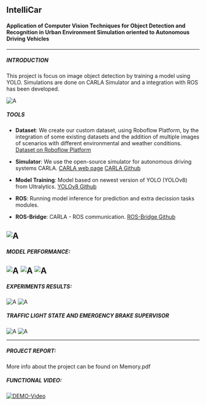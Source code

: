 ## IntelliCar
#### Application of Computer Vision Techniques for Object Detection and Recognition in Urban Environment Simulation oriented to Autonomous Driving Vehicles
---
##### INTRODUCTION
This project is focus on image object detection by training a model using YOLO. Simulations are done on CARLA Simulator and a integration with ROS has been developed.

![A](imgs/portada-edit.jpg)

##### TOOLS

+ **Dataset**: We create our custom dataset, using Roboflow Platform, by the integration of some existing datasets and the addition of multiple images of scenarios with different environmental and weather conditions.
[Dataset on Roboflow Platform](https://universe.roboflow.com/carla-awmfg/carladataset/model/5)

+ **Simulator**: We use the open-source simulator for autonomous driving systems CARLA.
[CARLA web page](https://carla.org/)
[CARLA Github](https://github.com/carla-simulator/carla)

+ **Model Training**: Model based on newest version of YOLO (YOLOv8) from Ultralytics. 
[YOLOv8 Github](https://github.com/ultralytics/ultralytics)

+ **ROS**: Running model inference for prediction and extra decission tasks modules.

+ **ROS-Bridge**: CARLA - ROS communication.
[ROS-Bridge Github](https://github.com/carla-simulator/ros-bridge)

![A](imgs/global_diagram.png)
---
##### MODEL PERFORMANCE:
![A](imgs/confusion_matrix_normalized.png)
![A](imgs/pr-curve.png)
![A](imgs/results.png)
---
##### EXPERIMENTS RESULTS:
![A](imgs/inferencia.png)
![A](imgs/collage-demo.png)

##### TRAFFIC LIGHT STATE AND EMERGENCY BRAKE SUPERVISOR
![A](imgs/traffic_light_task_diagram_.png)
![A](imgs/classic_color_segmentation.png)


---
##### PROJECT REPORT:
More info about the project can be found on Memory.pdf

##### FUNCTIONAL VIDEO: 
[![DEMO-Video](https://img.youtube.com/vi/4nHfei47I14/0.jpg)](https://www.youtube.com/watch?v=4nHfei47I14)
